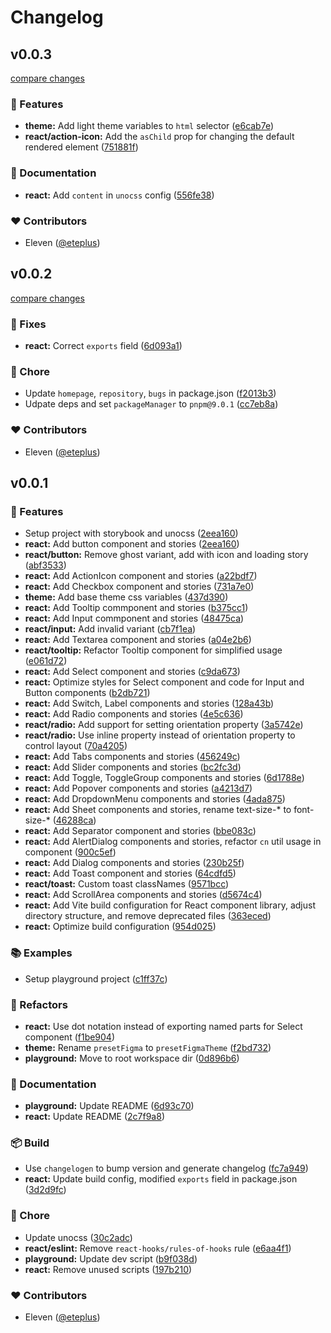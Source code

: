 # Changelog


## v0.0.3

[compare changes](https://github.com/thinkbuff/figma/compare/v0.0.2...v0.0.3)

### 🚀 Features

- **theme:** Add light theme variables to `html` selector ([e6cab7e](https://github.com/thinkbuff/figma/commit/e6cab7e))
- **react/action-icon:** Add the `asChild` prop for changing the default rendered element ([751881f](https://github.com/thinkbuff/figma/commit/751881f))

### 📖 Documentation

- **react:** Add `content` in `unocss` config ([556fe38](https://github.com/thinkbuff/figma/commit/556fe38))

### ❤️ Contributors

- Eleven ([@eteplus](http://github.com/eteplus))

## v0.0.2

[compare changes](https://github.com/thinkbuff/figma/compare/v0.0.1...v0.0.2)

### 🐛 Fixes

- **react:** Correct `exports` field ([6d093a1](https://github.com/thinkbuff/figma/commit/6d093a1))

### 🧹 Chore

- Update `homepage`, `repository`, `bugs` in package.json ([f2013b3](https://github.com/thinkbuff/figma/commit/f2013b3))
- Udpate deps and set `packageManager` to `pnpm@9.0.1` ([cc7eb8a](https://github.com/thinkbuff/figma/commit/cc7eb8a))

### ❤️ Contributors

- Eleven ([@eteplus](http://github.com/eteplus))

## v0.0.1


### 🚀 Features

- Setup project with storybook and unocss ([2eea160](https://github.com/thinkbuff/figma/commit/2eea160))
- **react:** Add button component and stories ([2eea160](https://github.com/thinkbuff/figma/commit/2eea160))
- **react/button:** Remove ghost variant, add with icon and loading story ([abf3533](https://github.com/thinkbuff/figma/commit/abf3533))
- **react:** Add ActionIcon component and stories ([a22bdf7](https://github.com/thinkbuff/figma/commit/a22bdf7))
- **react:** Add Checkbox component and stories ([731a7e0](https://github.com/thinkbuff/figma/commit/731a7e0))
- **theme:** Add base theme css variables ([437d390](https://github.com/thinkbuff/figma/commit/437d390))
- **react:** Add Tooltip commponent and stories ([b375cc1](https://github.com/thinkbuff/figma/commit/b375cc1))
- **react:** Add Input commponent and stories ([48475ca](https://github.com/thinkbuff/figma/commit/48475ca))
- **react/input:** Add invalid variant ([cb7f1ea](https://github.com/thinkbuff/figma/commit/cb7f1ea))
- **react:** Add Textarea component and stories ([a04e2b6](https://github.com/thinkbuff/figma/commit/a04e2b6))
- **react/tooltip:** Refactor Tooltip component for simplified usage ([e061d72](https://github.com/thinkbuff/figma/commit/e061d72))
- **react:** Add Select component and stories ([c9da673](https://github.com/thinkbuff/figma/commit/c9da673))
- **react:** Optimize styles for Select component and code for Input and Button components ([b2db721](https://github.com/thinkbuff/figma/commit/b2db721))
- **react:** Add Switch, Label components and stories ([128a43b](https://github.com/thinkbuff/figma/commit/128a43b))
- **react:** Add Radio components and stories ([4e5c636](https://github.com/thinkbuff/figma/commit/4e5c636))
- **react/radio:** Add support for setting orientation property ([3a5742e](https://github.com/thinkbuff/figma/commit/3a5742e))
- **react/radio:** Use inline property instead of orientation property to control layout ([70a4205](https://github.com/thinkbuff/figma/commit/70a4205))
- **react:** Add Tabs components and stories ([456249c](https://github.com/thinkbuff/figma/commit/456249c))
- **react:** Add Slider components and stories ([bc2fc3d](https://github.com/thinkbuff/figma/commit/bc2fc3d))
- **react:** Add Toggle, ToggleGroup components and stories ([6d1788e](https://github.com/thinkbuff/figma/commit/6d1788e))
- **react:** Add Popover components and stories ([a4213d7](https://github.com/thinkbuff/figma/commit/a4213d7))
- **react:** Add DropdownMenu components and stories ([4ada875](https://github.com/thinkbuff/figma/commit/4ada875))
- **react:** Add Sheet components and stories, rename text-size-* to font-size-* ([46288ca](https://github.com/thinkbuff/figma/commit/46288ca))
- **react:** Add Separator component and stories ([bbe083c](https://github.com/thinkbuff/figma/commit/bbe083c))
- **react:** Add AlertDialog components and stories, refactor `cn` util usage in component ([900c5ef](https://github.com/thinkbuff/figma/commit/900c5ef))
- **react:** Add Dialog components and stories ([230b25f](https://github.com/thinkbuff/figma/commit/230b25f))
- **react:** Add Toast component and stories ([64cdfd5](https://github.com/thinkbuff/figma/commit/64cdfd5))
- **react/toast:** Custom toast classNames ([9571bcc](https://github.com/thinkbuff/figma/commit/9571bcc))
- **react:** Add ScrollArea components and stories ([d5674c4](https://github.com/thinkbuff/figma/commit/d5674c4))
- **react:** Add Vite build configuration for React component library, adjust directory structure, and remove deprecated files ([363eced](https://github.com/thinkbuff/figma/commit/363eced))
- **react:** Optimize build configuration ([954d025](https://github.com/thinkbuff/figma/commit/954d025))

### 📚 Examples

- Setup playground project ([c1ff37c](https://github.com/thinkbuff/figma/commit/c1ff37c))

### 🔨 Refactors

- **react:** Use dot notation instead of exporting named parts for Select component ([f1be904](https://github.com/thinkbuff/figma/commit/f1be904))
- **theme:** Rename `presetFigma` to `presetFigmaTheme` ([f2bd732](https://github.com/thinkbuff/figma/commit/f2bd732))
- **playground:** Move to root workspace dir ([0d896b6](https://github.com/thinkbuff/figma/commit/0d896b6))

### 📖 Documentation

- **playground:** Update README ([6d93c70](https://github.com/thinkbuff/figma/commit/6d93c70))
- **react:** Update README ([2c7f9a8](https://github.com/thinkbuff/figma/commit/2c7f9a8))

### 📦 Build

- Use `changelogen` to bump version and generate changelog ([fc7a949](https://github.com/thinkbuff/figma/commit/fc7a949))
- **react:** Update build config, modified `exports` field in package.json ([3d2d9fc](https://github.com/thinkbuff/figma/commit/3d2d9fc))

### 🧹 Chore

- Update unocss ([30c2adc](https://github.com/thinkbuff/figma/commit/30c2adc))
- **react/eslint:** Remove `react-hooks/rules-of-hooks` rule ([e6aa4f1](https://github.com/thinkbuff/figma/commit/e6aa4f1))
- **playground:** Update dev script ([b9f038d](https://github.com/thinkbuff/figma/commit/b9f038d))
- **react:** Remove unused scripts ([197b210](https://github.com/thinkbuff/figma/commit/197b210))

### ❤️ Contributors

- Eleven ([@eteplus](http://github.com/eteplus))

